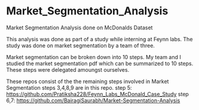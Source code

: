 # Market_Segmentation_Analysis
Market Segmentation Analysis done on McDonalds Dataset

This analysis was done as part of a study while interning at Feynn labs.
The study was done on market segmentation by a team of three. 

Market segmentation can be broken down into 10 steps. 
My team and I studied the market segmentation pdf which can be summarized to 10 steps.
These steps were delegated amoungst ourselves.

These repos consist of the the remaining steps involved in Market Segmentation
steps 3,4,8,9 are in this repo.
step 5: https://github.com/Pratiksha228/Feynn_Labs_McDonald_Case_Study
step 6,7: https://github.com/BairagiSaurabh/Market-Segmentation-Analysis
